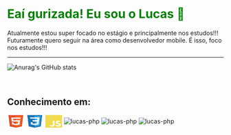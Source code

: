 ### <h1 style="color: green;">Eaí gurizada! Eu sou o Lucas 🧉</h1>
Atualmente estou super focado no estágio e principalmente nos estudos!!! Futuramente quero seguir na área como desenvolvedor mobile. É isso, foco nos estudos!!!<hr>
![Anurag's GitHub stats](https://github-readme-stats.vercel.app/api?username=LucasBlim&show_icons=true&theme=radical)

<div style="display: inline_block"><br>
  <h2>Conhecimento em:</h2>
  <img align="center" alt="lucas-HTML" height="30" width="40" src="https://raw.githubusercontent.com/devicons/devicon/master/icons/html5/html5-original.svg">
  <img align="center" alt="lucas-CSS" height="30" width="40" src="https://raw.githubusercontent.com/devicons/devicon/master/icons/css3/css3-original.svg">
  <img align="center" alt="lucas-Js" height="30" width="40" src="https://raw.githubusercontent.com/devicons/devicon/master/icons/javascript/javascript-plain.svg">
  <img align="center" alt="lucas-php" height="30" width="40" src="https://cdn.jsdelivr.net/gh/devicons/devicon@latest/icons/php/php-original.svg" />
  <img align="center" alt="lucas-php" height="30" width="40" src="https://cdn.jsdelivr.net/gh/devicons/devicon@latest/icons/mysql/mysql-original-wordmark.svg" />
  <img align="center" alt="lucas-php" height="30" width="40" src="https://cdn.jsdelivr.net/gh/devicons/devicon@latest/icons/bootstrap/bootstrap-original.svg" />

  
</div>
